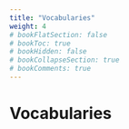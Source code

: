 ```yaml
---
title: "Vocabularies"
weight: 4
# bookFlatSection: false
# bookToc: true
# bookHidden: false
# bookCollapseSection: true
# bookComments: true
---
```


# Vocabularies
